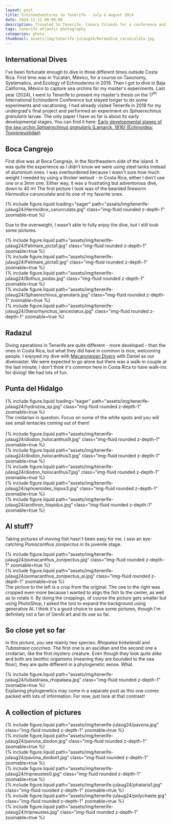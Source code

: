 ```yaml
---
layout: post
title: Echinoadventures in Tenerife - July & August 2024
date: 2024-11-12 00:00:00
description: Traveled to Tenerife, Canary Islands for a conference and enjoyed a couple of dives  
tags: tenerife atlantic photography
categories: photo
thumbnail: assets/img/tenerife-julaug24/Hermodice_carunculata.jpg
---
```


## International Dives
I've been fortunate enough to dive in three different times outside Costa Rica. First time was in Yucatán, México, for a course on Taxonomy, Systematics, and Ecology of Echinoderms in 2019. Then I got to dive in Baja California, México to capture sea urchins for my master's experiments. Last year (2024), I went to Tenerife to present my master's thesis on the 17<sup>th</sup> International Echinoderm Conference but stayed longer to do some experiments and vacationing. I had already visited Tenerife in 2018 for my undergrad's final project and performed an experiment on *Sphaerechinus granularis* larvae. The only paper I have so far is about its early developmental stages. You can find it here: [Early developmental stages of the sea urchin *Sphaerechinus granularis* (Lamarck, 1816) (Echinoidea: Toxopneustidae)]([https://www.researchgate.net/publication/361435295_Early_developmental_stages_of_the_sea_urchin_Sphaerechinus_granularis_Lamarck_1816_Echinoidea_Toxopneustidae])


## Boca Cangrejo
First dive was at Boca Cangrejo, in the Northeastern side of the island. It was quite the experience as I didn't know we were using steel tanks instead of aluminium ones. I was overburdened because I wasn't sure how much weight I needed by using a thicker wetsuit - in Costa Rica, either I don't use one or a 3mm one. Either way, it was a frustrating but adventorous dive, down to 40 m! The first picture I took was of the bearded fireworm *Hermodice carunculata* and its one of my favorite ones.  

<div class="row mt-3">
    <div class="col-lg mt-3 mt-md-0">
        {% include figure.liquid loading="eager" path="assets/img/tenerife-julaug24/Hermodice_carunculata.jpg" class="img-fluid rounded z-depth-1" zoomable=true %}
    </div>
</div>

Due to the overweight, I wasn't able to fully enjoy the dive, but I still took some pictures. 

<div class="row mt-3">
    <div class="col-sm mt-3 mt-md-0">
        {% include figure.liquid path="assets/img/tenerife-julaug24/Felimare_picta1.jpg" class="img-fluid rounded z-depth-1" zoomable=true %}
    </div>
    <div class="col-sm mt-3 mt-md-0">
        {% include figure.liquid path="assets/img/tenerife-julaug24/Felimare_picta0.jpg" class="img-fluid rounded z-depth-1" zoomable=true %}
    </div>
</div>

<div class="row mt-3">
    <div class="col-sm mt-3 mt-md-0">
        {% include figure.liquid path="assets/img/tenerife-julaug24/Bothus_podas.jpg" class="img-fluid rounded z-depth-1" zoomable=true %}
    </div>
    <div class="col-sm mt-3 mt-md-0">
        {% include figure.liquid path="assets/img/tenerife-julaug24/Sphaerechinus_granularis.jpg" class="img-fluid rounded z-depth-1" zoomable=true %}
    </div>
    <div class="col-sm mt-3 mt-md-0">
        {% include figure.liquid path="assets/img/tenerife-julaug24/Stenorhynchus_lanceolatus.jpg" class="img-fluid rounded z-depth-1" zoomable=true %}
    </div>
</div>

## Radazul
Diving operations in Tenerife are quite different - more developed - than the ones in Costa Rica, but what they did have in common is nice, welcoming people. I enjoyed my dive with [Macaronesian Divers](https://macaronesiandivers.com/en/) with Daniel as our divemaster. We were expected to go alone but there was a walk-in couple at the last minute; I don't think it's common here in Costa Rica to have walk-ins for diving! We had lots of fun. 

## Punta del Hidalgo
<div class="row mt-3">
    <div class="col-lg mt-3 mt-md-0">
        {% include figure.liquid loading="eager" path="assets/img/tenerife-julaug24/hydrozoa_sp.jpg" class="img-fluid rounded z-depth-1" zoomable=true %}
    </div>
</div>
<div class ="caption">
  The cnidarian in question. Focus on some of the white spots and you will see small tentacles coming out of them! 
</div>
<br>



<div class="row mt-3">
    <div class="col-sm mt-3 mt-md-0">
        {% include figure.liquid path="assets/img/tenerife-julaug24/diodon_holocanthus9.jpg" class="img-fluid rounded z-depth-1" zoomable=true %}
    </div>
    <div class="col-sm mt-3 mt-md-0">
        {% include figure.liquid path="assets/img/tenerife-julaug24/diodon_holocanthus3.jpg" class="img-fluid rounded z-depth-1" zoomable=true %}
    </div>
    <div class="col-sm mt-3 mt-md-0">
        {% include figure.liquid path="assets/img/tenerife-julaug24/diodon_holocanthus7.jpg" class="img-fluid rounded z-depth-1" zoomable=true %}
    </div>
</div>

<div class="row mt-3">
    <div class="col-sm mt-3 mt-md-0">
        {% include figure.liquid path="assets/img/tenerife-julaug24/sphoeroides_lispus3.jpg" class="img-fluid rounded z-depth-1" zoomable=true %}
    </div>
    <div class="col-sm mt-3 mt-md-0">
        {% include figure.liquid path="assets/img/tenerife-julaug24/arothron_hispidus.jpg" class="img-fluid rounded z-depth-1" zoomable=true %}
    </div>
</div>

## AI stuff?
Taking pictures of moving fish hasn't been easy for me. I saw an eye-catching *Pomacanthus zonipectus* in its juvenile stage.

<div class="row mt-3">
    <div class="col-sm mt-3 mt-md-0">
        {% include figure.liquid path="assets/img/tenerife-julaug24/pomacanthus_zonipectus.jpg" class="img-fluid rounded z-depth-1" zoomable=true %}
    </div>
    <div class="col-sm mt-3 mt-md-0">
        {% include figure.liquid path="assets/img/tenerife-julaug24/pomacanthus_zonipectus_ai.jpg" class="img-fluid rounded z-depth-1" zoomable=true %}
    </div>
</div>
The picture to the left is a crop from the original. The one to the right was cropped even more because I wanted to align the fish to the center, as well as to rotate it. By doing the croppings, of course the picture gets smaller but using PhotoShop, I asked the tool to expand the background using generative AI. I think it's a good choice to save some pictures, though I'm definitely not a fan of GenAI art and its use so far. 

## So close yet so far

In this picture, you see mainly two species: *Rhopalea birkelandii* and *Tubastraea coccinea*. The first one is an ascidian and the second one a cnidarian, like the first mystery creature. Even though they look quite alike and both are benthic organisms (meaning they are bounded to the sea floor), they are quite different in a phylogenetic sense. What. 

<div class="row mt-3">
    <div class="col-sm mt-3 mt-md-0">
        {% include figure.liquid path="assets/img/tenerife-julaug24/tubastraea_rhopalaea.jpg" class="img-fluid rounded z-depth-1" zoomable=true %}
    </div>
</div>
Explaning phylogenetics may come in a separate post as this one comes packed with lots of information. For now, just look at that contrast!
<br>

## A collection of pictures
<div class="row mt-3">
    <div class="col-sm mt-3 mt-md-0">
        {% include figure.liquid path="assets/img/tenerife-julaug24/pavona.jpg" class="img-fluid rounded z-depth-1" zoomable=true %}
    </div>
</div>
<div class="row mt-3">
    <div class="col-sm mt-3 mt-md-0">
        {% include figure.liquid path="assets/img/tenerife-julaug24/pavona_diodon.jpg" class="img-fluid rounded z-depth-1" zoomable=true %}
    </div>
    <div class="col-sm mt-3 mt-md-0">
        {% include figure.liquid path="assets/img/tenerife-julaug24/pavona_diodon1.jpg" class="img-fluid rounded z-depth-1" zoomable=true %}
    </div>
</div>

<div class="row mt-3">
    <div class="col-sm mt-3 mt-md-0">
        {% include figure.liquid path="assets/img/tenerife-julaug24/tripneustes0.jpg" class="img-fluid rounded z-depth-1" zoomable=true %}
    </div>
    <div class="col-sm mt-3 mt-md-0">
        {% include figure.liquid path="assets/img/tenerife-julaug24/phataria1.jpg" class="img-fluid rounded z-depth-1" zoomable=true %}
    </div>
    <div class="col-sm mt-3 mt-md-0">
        {% include figure.liquid path="assets/img/tenerife-julaug24/polychaete.jpg" class="img-fluid rounded z-depth-1" zoomable=true %}
    </div>
</div>

<div class="row mt-3">
    <div class="col-sm mt-3 mt-md-0">
        {% include figure.liquid path="assets/img/tenerife-julaug24/tripneustes.jpg" class="img-fluid rounded z-depth-1" zoomable=true %}
    </div>
</div>